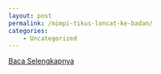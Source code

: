 ```yaml
---
layout: post
permalink: /mimpi-tikus-loncat-ke-badan/
categories:
    - Uncategorized
---
```


[Baca Selengkapnya](/01)